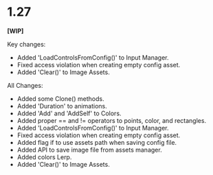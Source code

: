 # 1.27

**[WIP]**

Key changes:

- Added 'LoadControlsFromConfig()' to Input Manager.
- Fixed access violation when creating empty config asset.
- Added 'Clear()' to Image Assets.

All Changes:

- Added some Clone() methods.
- Added 'Duration' to animations.
- Added 'Add' and 'AddSelf' to Colors.
- Added proper == and != operators to points, color, and rectangles.
- Added 'LoadControlsFromConfig()' to Input Manager.
- Fixed access violation when creating empty config asset.
- Added flag if to use assets path when saving config file.
- Added API to save image file from assets manager.
- Added colors Lerp.
- Added 'Clear()' to Image Assets.